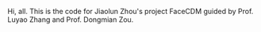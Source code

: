 Hi, all. This is the code for Jiaolun Zhou's project FaceCDM guided by Prof. Luyao Zhang and Prof. Dongmian Zou.

